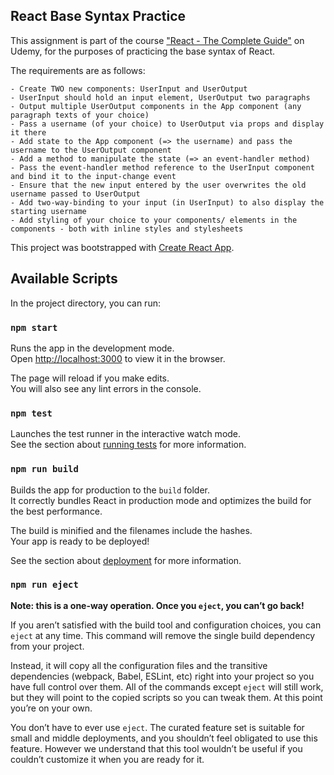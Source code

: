 ## React Base Syntax Practice
This assignment is part of the course ["React - The Complete Guide"](https://www.udemy.com/course/react-the-complete-guide-incl-redux/) on Udemy, for the purposes of practicing the base syntax of React.

The requirements are as follows:

    - Create TWO new components: UserInput and UserOutput
    - UserInput should hold an input element, UserOutput two paragraphs
    - Output multiple UserOutput components in the App component (any paragraph texts of your choice)
    - Pass a username (of your choice) to UserOutput via props and display it there
    - Add state to the App component (=> the username) and pass the username to the UserOutput component
    - Add a method to manipulate the state (=> an event-handler method)
    - Pass the event-handler method reference to the UserInput component and bind it to the input-change event
    - Ensure that the new input entered by the user overwrites the old username passed to UserOutput
    - Add two-way-binding to your input (in UserInput) to also display the starting username
    - Add styling of your choice to your components/ elements in the components - both with inline styles and stylesheets


This project was bootstrapped with [Create React App](https://github.com/facebook/create-react-app).

## Available Scripts

In the project directory, you can run:

### `npm start`

Runs the app in the development mode.<br />
Open [http://localhost:3000](http://localhost:3000) to view it in the browser.

The page will reload if you make edits.<br />
You will also see any lint errors in the console.

### `npm test`

Launches the test runner in the interactive watch mode.<br />
See the section about [running tests](https://facebook.github.io/create-react-app/docs/running-tests) for more information.

### `npm run build`

Builds the app for production to the `build` folder.<br />
It correctly bundles React in production mode and optimizes the build for the best performance.

The build is minified and the filenames include the hashes.<br />
Your app is ready to be deployed!

See the section about [deployment](https://facebook.github.io/create-react-app/docs/deployment) for more information.

### `npm run eject`

**Note: this is a one-way operation. Once you `eject`, you can’t go back!**

If you aren’t satisfied with the build tool and configuration choices, you can `eject` at any time. This command will remove the single build dependency from your project.

Instead, it will copy all the configuration files and the transitive dependencies (webpack, Babel, ESLint, etc) right into your project so you have full control over them. All of the commands except `eject` will still work, but they will point to the copied scripts so you can tweak them. At this point you’re on your own.

You don’t have to ever use `eject`. The curated feature set is suitable for small and middle deployments, and you shouldn’t feel obligated to use this feature. However we understand that this tool wouldn’t be useful if you couldn’t customize it when you are ready for it.